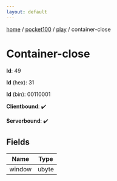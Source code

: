 ```yaml
---
layout: default
---
```


[home](/)  /  [pocket100](/protocol/pocket100)  /  [play](/protocol/pocket100/play)  /  container-close

# Container-close

**Id**: 49

**Id** (hex): 31

**Id** (bin): 00110001

**Clientbound**: ✔️

**Serverbound**: ✔️

## Fields

Name | Type
---|---
window | ubyte

